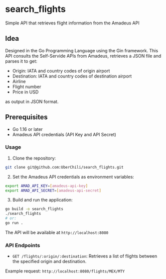 # search_flights

Simple API that retrieves flight information from the Amadeus API

## Idea
Designed in the Go Programming Language using the Gin framework. This API consults the Self-Servide APIs from Amadeus, retrieves a JSON file and parses it to get:
- Origin: IATA and country codes of origin airport
- Destination: IATA and country codes of destination airport
- Airline
- Flight number
- Price in USD

as output in JSON format.

## Prerequisites
- Go 1.16 or later
- Amadeus API credentials (API Key and API Secret)

### Usage
1. Clone the repository:
```sh
git clone git@github.com:UberChili/search_flights.git
```
2. Set the Amadeus API credentials as environment variables:
```sh
export AMAD_API_KEY=[amadeus-api-key]
export AMAD_API_SECRET=[amadeus-api-secret]
```
3. Build and run the application:
```sh
go build -o search_flights
./search_flights
# or:
go run .
```
The API will be available at `http://localhost:8080`

### API Endpoints
- `GET /flights/:origin/:destination`: Retrieves a list of flights between the specified origin and destination.

Example request: `http://localhost:8080/flights/MEX/MTY`
